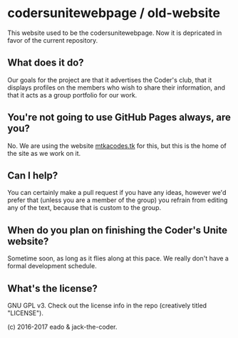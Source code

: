 # codersunitewebpage / old-website
This website used to be the codersunitewebpage. Now it is depricated in favor of the current repository. 

## What does it do?
Our goals for the project are that it advertises the Coder's club, that it displays profiles on the members who wish to share their information, and that it acts as a group portfolio for our work. 

## You're not going to use GitHub Pages always, are you?
No. We are using the website [mtkacodes.tk](http://mtkacodes.tk) for this, but this is the home of the site as we work on it. 

## Can I help?
You can certainly make a pull request if you have any ideas, however we'd prefer that (unless you are a member of the group) you refrain from editing any of the text, because that is custom to the group. 

## When do you plan on finishing the Coder's Unite website?
Sometime soon, as long as it flies along at this pace. We really don't have a formal development schedule. 

## What's the license?
GNU GPL v3. Check out the license info in the repo (creatively titled "LICENSE").


(c) 2016-2017 eado & jack-the-coder. 




